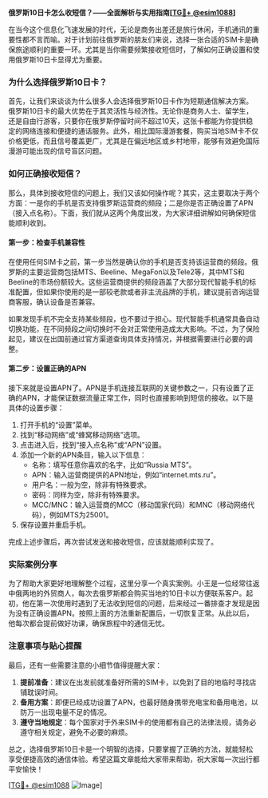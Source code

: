 **俄罗斯10日卡怎么收短信？——全面解析与实用指南[[TG💪+ @esim1088](https://t.me/s/esim1088)]**

在当今这个信息化飞速发展的时代，无论是商务出差还是旅行休闲，手机通讯的重要性都不言而喻。对于计划前往俄罗斯的朋友们来说，选择一张合适的SIM卡是确保旅途顺利的重要一环。尤其是当你需要频繁接收短信时，了解如何正确设置和使用俄罗斯10日卡显得尤为重要。

### 为什么选择俄罗斯10日卡？

首先，让我们来谈谈为什么很多人会选择俄罗斯10日卡作为短期通信解决方案。俄罗斯10日卡的最大优势在于其灵活性与经济性。无论你是商务人士、留学生，还是自由行游客，只要你在俄罗斯停留时间不超过10天，这张卡都能为你提供稳定的网络连接和便捷的通话服务。此外，相比国际漫游套餐，购买当地SIM卡不仅价格更低，而且信号覆盖更广，尤其是在偏远地区或乡村地带，能够有效避免国际漫游可能出现的信号盲区问题。

### 如何正确接收短信？

那么，具体到接收短信的问题上，我们又该如何操作呢？其实，这主要取决于两个方面：一是你的手机是否支持俄罗斯运营商的频段；二是你是否正确设置了APN（接入点名称）。下面，我们就从这两个角度出发，为大家详细讲解如何确保短信能顺利收到。

#### 第一步：检查手机兼容性

在使用任何SIM卡之前，第一步当然是确认你的手机是否支持该运营商的频段。俄罗斯的主要运营商包括MTS、Beeline、MegaFon以及Tele2等，其中MTS和Beeline的市场份额较大。这些运营商提供的频段涵盖了大部分现代智能手机的标准配置，但如果你使用的是一部较老款或者非主流品牌的手机，建议提前咨询运营商客服，确认设备是否兼容。

如果发现手机不完全支持某些频段，也不要过于担心。现代智能手机通常具备自动切换功能，在不同频段之间切换时不会对正常使用造成太大影响。不过，为了保险起见，建议在出国前通过官方渠道查询具体支持情况，并根据需要进行必要的调整。

#### 第二步：设置正确的APN

接下来就是设置APN了。APN是手机连接互联网的关键参数之一，只有设置了正确的APN，才能保证数据流量正常工作，同时也直接影响到短信的接收。以下是具体的设置步骤：

1. 打开手机的“设置”菜单。
2. 找到“移动网络”或“蜂窝移动网络”选项。
3. 点击进入后，找到“接入点名称”或“APN”设置。
4. 添加一个新的APN条目，输入以下信息：
   - 名称：填写任意你喜欢的名字，比如“Russia MTS”。
   - APN：输入运营商提供的APN地址，例如“internet.mts.ru”。
   - 用户名：一般为空，除非有特殊要求。
   - 密码：同样为空，除非有特殊要求。
   - MCC/MNC：输入运营商的MCC（移动国家代码）和MNC（移动网络代码），例如MTS为25001。
5. 保存设置并重启手机。

完成上述步骤后，再次尝试发送和接收短信，应该就能顺利实现了。

### 实际案例分享

为了帮助大家更好地理解整个过程，这里分享一个真实案例。小王是一位经常往返中俄两地的外贸商人，每次去俄罗斯都会购买当地的10日卡以方便联系客户。起初，他在第一次使用时遇到了无法收到短信的问题，后来经过一番排查才发现是因为没有正确设置APN。按照上面的方法重新配置后，一切恢复正常。从此以后，他每次都会提前做好功课，确保旅程中的通信无忧。

### 注意事项与贴心提醒

最后，还有一些需要注意的小细节值得提醒大家：

1. **提前准备**：建议在出发前就准备好所需的SIM卡，以免到了目的地临时寻找店铺耽误时间。
2. **备用方案**：即便已经成功设置了APN，也最好随身携带充电宝和备用电池，以防万一出现电量不足的情况。
3. **遵守当地规定**：每个国家对于外来SIM卡的使用都有自己的法律法规，请务必遵守相关规定，避免不必要的麻烦。

总之，选择俄罗斯10日卡是一个明智的选择，只要掌握了正确的方法，就能轻松享受便捷高效的通信体验。希望这篇文章能给大家带来帮助，祝大家每一次出行都平安愉快！

[[TG💪+ @esim1088](https://t.me/s/esim1088) ![Image](https://i.postimg.cc/4NQfJmqS/Snipaste-2025-05-13-00-14-12.png)]